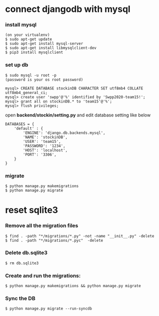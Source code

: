# connect djangodb with mysql

### install mysql
```
(on your virtualenv)
$ sudo apt-get update
$ sudo apt-get install mysql-server
$ sudo apt-get install libmysqlclient-dev
$ pip3 install mysqlclient
```

### set up db
```
$ sudo mysql -u root -p
(password is your os root password)

mysql> CREATE DATABASE stockinDB CHARACTER SET utf8mb4 COLLATE utf8mb4_general_ci;
mysql> create user 'swpp'@'%' identified by 'Swpp2020-team15!';
mysql> grant all on stockinDB.* to 'team15'@'%';
mysql> flush privileges;
```

open **backend/stockin/setting.py**
and edit database setting like below
```
DATABASES = {
    'default' : {
        'ENGINE': 'django.db.backends.mysql',    
        'NAME': 'stockinDB',                     
        'USER': 'team15',                          
        'PASSWORD': '1234',                  
        'HOST': 'localhost',                     
        'PORT': '3306',                          
    }
}
```
### migrate
```
$ python manage.py makemigrations
$ python manage.py migrate
```

# reset sqlite3

### Remove all the migration files
```
$ find . -path "*/migrations/*.py" -not -name "__init__.py" -delete
$ find . -path "*/migrations/*.pyc"  -delete
```

### Delete db.sqlite3
```
$ rm db.sqlite3
```

### Create and run the migrations:
```
$ python manage.py makemigrations && python manage.py migrate
```

### Sync the DB
```
$ python manage.py migrate --run-syncdb
```





    

